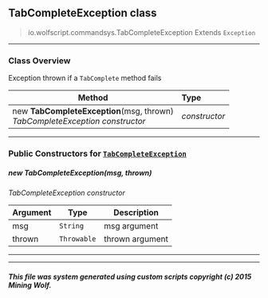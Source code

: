 ## TabCompleteException __class__

>io.wolfscript.commandsys.TabCompleteException
>Extends `Exception`

---

### Class Overview

Exception thrown if a `TabComplete` method fails

Method | Type   
--- | :--- 
new __TabCompleteException__(msg, thrown) <br> _TabCompleteException constructor_ | _constructor_



---

### Public Constructors for [`TabCompleteException`](TabCompleteException.md)

##### <a id='tabcompleteexception'></a>new __TabCompleteException__(msg, thrown) 

_TabCompleteException constructor_

Argument | Type | Description  
--- | --- | --- 
msg | `String` | msg argument
thrown | `Throwable` | thrown argument

---
---


##### This file was system generated using custom scripts copyright (c) 2015 Mining Wolf.
	

